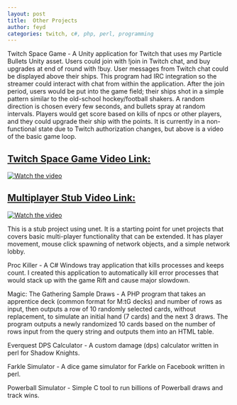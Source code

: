 ```yaml
---
layout: post
title:  Other Projects
author: feyd
categories: twitch, c#, php, perl, programming
---
```



Twitch Space Game - A Unity application for Twitch that uses my Particle Bullets Unity asset.  Users could join with !join in Twitch chat, and buy upgrades at end of round with !buy.  User messages from Twitch chat could be displayed above their ships.  This program had IRC integration so the streamer could interact with chat from within the application.  After the join period, users would be put into the game field; their ships shot in a simple pattern similar to the old-school hockey/football shakers.  A random direction is chosen every few seconds, and bullets spray at random intervals.  Players would get score based on kills of npcs or other players, and they could upgrade their ship with the points.  It is currently in a non-functional state due to Twitch authorization changes, but above is a video of the basic game loop.

## [Twitch Space Game Video Link:](https://youtu.be/E5b7X1H8G0Q)

[![Watch the video](https://img.youtube.com/vi/E5b7X1H8G0Q/hqdefault.jpg)](https://youtu.be/E5b7X1H8G0Q)

<p />


## [Multiplayer Stub Video Link:](https://youtu.be/c77-KKiy7d8)

[![Watch the video](https://img.youtube.com/vi/c77-KKiy7d8/hqdefault.jpg)](https://youtu.be/c77-KKiy7d8)

This is a stub project using unet.  It is a starting point for unet projects that covers basic multi-player functionality that can be extended.  It has player movement, mouse click spawning of network objects, and a simple network lobby.

Proc Killer - A C# Windows tray application that kills processes and keeps count.  I created this application to automatically kill error processes that would stack up with the game Rift and cause major slowdown.

Magic: The Gathering Sample Draws - A PHP program that takes an apprentice deck (common format for M:tG decks) and number of rows as input, then outputs a row of 10 randomly selected cards, without replacement, to simulate an initial hand (7 cards) and the next 3 draws.  The program outputs a newly randomized 10 cards based on the number of rows input from the query string and outputs them into an HTML table.

Everquest DPS Calculator - A custom damage (dps) calculator written in perl for Shadow Knights.

Farkle Simulator - A dice game simulator for Farkle on Facebook written in perl.

Powerball Simulator - Simple C tool to run billions of Powerball draws and track wins.
